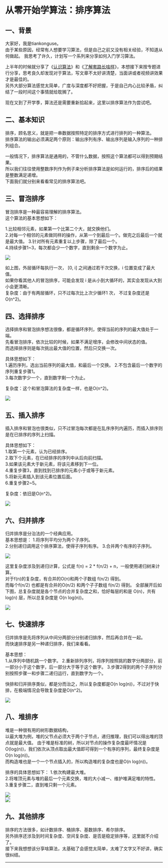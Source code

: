 # 从零开始学算法：排序算法

## 一、背景

大家好，我是tiankonguse。  
由于某些原因，经常有人想要学习算法，但是自己之前又没有相关经验，不知道从何做起。
我思考了许久，计划写一个系列来分享如何入门学习算法。  


上半年的时候就分享了《[认识算法](https://mp.weixin.qq.com/s/2CyGYZ5SFs-cLBHkxAhdyg)》和《[了解套路长啥样](https://mp.weixin.qq.com/s/2CyGYZ5SFs-cLBHkxAhdyg)》，本想接下来按专题进行分享，思考良久却发现对于算法，写文章不太好讲清楚，当面讲或者视频讲效果才是最佳的。  
另外大部分算法感觉太简单，广度与深度都不好把握，于是自己内心比较矛盾，纠结了一段时间这个事情就给耽搁了。  


现在又到了开学季，算法还是需要重新拾起来，这里以排序算法作为尝试吧。  


## 二、基本知识


排序，顾名思义，就是把一串数据按照特定的排序方式进行排列的一种算法。  
排序算法的输出必须满足两个原则：输出序列有序、输出序列是输入序列的一种排列组合。    


一般情况下，排序算法是通用的，不管什么数据，按照这个算法都可以得到预期结果。  
所以我们往往使用整数序列作为例子来分析排序算法是如何运行的，排序后的结果是整数满足递增。  
下面我们就分别来看看常见的排序算法吧。  


## 三、冒泡排序


冒泡排序是一种最容易理解的排序算法。  
这个算法的基本思想如下：  

1.比较相邻元素，如果第一个比第二个大，就交换他们。  
2.对每一个相邻的元素做同样的操作，从第一个到最后一个。做完之后最后一个就是最大值。
3.针对所有元素重复以上步骤，除了最后一个。  
4.持续步骤1~3，每次都会少一个数字，直到剩余一个数字为止。  


![](http://res.tiankonguse.com/images/2018/09/2018-09-16-bubblesort.png)


如上图，外层循环每执行一次， [0, i] 之间通过若干次交换，i 位置变成了最大值。  
如果你看其他人的冒泡排序，可能会发现 i 是从小到大循环的，其实会发现从大到小会更清晰。  
复杂度：由于有两层循环，只不过每次比上次少循环1 次， 不过复杂度还是 O(n^2)。  


## 四、选择排序

选择排序和冒泡排序想法很像，都是循环序列，使得当前的序列的最大值处于一端。  
先看冒泡排序，依次比较的时候，如果不满足增序，会修改中间状态的值。  
而选择排序则是每次挑出最大值的位置，然后只交换一次。  

具体思想如下：  
1.遍历序列，选出当前序列的最大值，和最后一个交换。
2.不包含最后一个数字的序列重复步骤1。  
3.每次数字少一个，直到数字剩一个为止。  

复杂度：这个和冒泡算法的复杂度一样，也是O(n^2)。 



![](http://res.tiankonguse.com/images/2018/09/selection-sort.png)
 

## 五、插入排序

插入排序和冒泡也很类似，只不过冒泡每次都是在乱序序列内遍历，而插入排序则是在已排序的序列上扫描。  


具体思想如下：  
1.取第一个元素，认为已经排序。  
2.取下个元素，在已经排序的序列中从后向前扫描。  
3.如果该元素大于新元素，将该元素移到下一位。  
4.重复步骤3，直到找到已排序的元素小于或等于新元素。  
5.将新元素插入到该元素位置后面。  
6.重复步骤2~5。   

复杂度：依旧是O(n^2)。  

![](http://res.tiankonguse.com/images/2018/09/insertion-sort.png)


## 六、归并排序

归并排序是分治法的一个经典应用。  
基本思想是：
1.将序列平均分为两个子序列。  
2.分别递归调用这个排序算法，使得子序列有序。
3.合并两个有序的子序列。  


![](http://res.tiankonguse.com/images/2018/09/merge-sort.png)



这里复杂度涉及到递归计算，公式是 f(n) = 2 * f(n/2) + n，一般使用递归树来计算。  
对于f(n)的复杂度，有合并的O(n)和两个子数组 f(n/2) 得到。  
而每个f(n/2) 也都是有合并的O(n/2) 和两个子子数组 f(n/2) 得到。 
全部展开后如下图，总复杂度就是各个节点的合并复杂度之和，恰好每层的和是 O(n)，共有 log(n) 层，所以总复杂度是 O(n log(n))。  


![](http://res.tiankonguse.com/images/2018/09/merge-sort-alg.png)


## 七、快速排序

归并排序是先将序列从中间分两部分分别递归排序，然后再合并在一起。  
而快速排序是另一种递归排序，我们来看看。  


基本思想：  
1.从序列中随机跳一个数字。
2.重新排列序列，将序列按照挑的数字分两部分，前一部分小于这个数字，后一部分大于等于这个数字。
3.步骤2得到的两个子序列分别按照步骤一和步骤二递归运行，直到数字为一个。  

快排和归并排序类似，都是分而治之，所以复杂度都是O(n log(n))，不过对于快排，在极端情况会导致复杂度是O(n^2)。  


![](http://res.tiankonguse.com/images/2018/09/quick-sort.png)  


## 八、堆排序  

堆是一种很有用的树形数据结构，  
以最大堆为例，堆的父节点必须大于两个子节点，递归推理，我们可以得出堆的顶点就是最大值。
由于堆是标准的树，所以对节点的操作复杂度最坏情况是O(log(n))，我们依次从顶点取出最大值即可得到一个有序的序列，最终复杂度是O(n log(n))。  
而构造堆也是一个一个节点插入的，所以构造堆的复杂度也是O(n log(n))。  

排序的具体思想如下：
1.依次构建最大堆。  
2.将堆顶元素与堆的最后一个元素交换，堆的大小减一、维护堆满足堆的特性。
3.重复步骤二，直到堆只剩一个元素。  




![](http://res.tiankonguse.com/images/2018/09/down-heapify.png)    
![](http://res.tiankonguse.com/images/2018/09/heap-sort.png)    



## 九、其他排序

排序的方法很多，如计数排序、桶排序、基数排序、希尔排序。  
另外排序还涉及到时间复杂度、空间复杂度、是否是稳定排序等，这里就不介绍了。  
接下来我想想该分享啥算法，太基础了会感觉太简单，太难了文字又不好讲，确实很纠结。  



---



